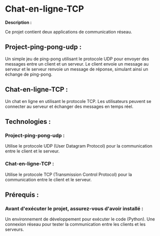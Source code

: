 <h1>Chat-en-ligne-TCP</h1>
<strong>Description :</strong> <br>
<p>Ce projet contient deux applications de communication réseau.</p>

<h2>Project-ping-pong-udp :</h2>  Un simple jeu de ping-pong utilisant le protocole UDP pour envoyer des messages entre un client et un serveur. Le client envoie un message au serveur et le serveur renvoie un message de réponse, simulant ainsi un échange de ping-pong.

<h2>Chat-en-ligne-TCP :</h2>Un chat en ligne en utilisant le protocole TCP. Les utilisateurs peuvent se connecter au serveur et échanger des messages en temps réel.<br>
<h2>Technologies :</h2>
<h3>Project-ping-pong-udp :</h3> Utilise le protocole UDP (User Datagram Protocol) pour la communication entre le client et le serveur.<br>
<h3>Chat-en-ligne-TCP :</h3> Utilise le protocole TCP (Transmission Control Protocol) pour la communication entre le client et le serveur.
<h2>Prérequis :</h2>
<h3>Avant d'exécuter le projet, assurez-vous d'avoir installé :</h3>

<p>Un environnement de développement pour exécuter le code (Python).
Une connexion réseau pour tester la communication entre les clients et les serveurs.</p>
